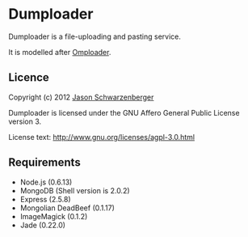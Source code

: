 Dumploader
=======

Dumploader is a file-uploading and pasting service.

It is modelled after [Omploader](http://omploader.org/).

Licence
-------
Copyright (c) 2012 [Jason Schwarzenberger](http://master5o1.com/)

Dumploader is licensed under the GNU Affero General Public License version 3.

License text: http://www.gnu.org/licenses/agpl-3.0.html

Requirements
------------
* Node.js (0.6.13)
* MongoDB (Shell version is 2.0.2)
* Express (2.5.8)
* Mongolian DeadBeef (0.1.17)
* ImageMagick (0.1.2)
* Jade (0.22.0)